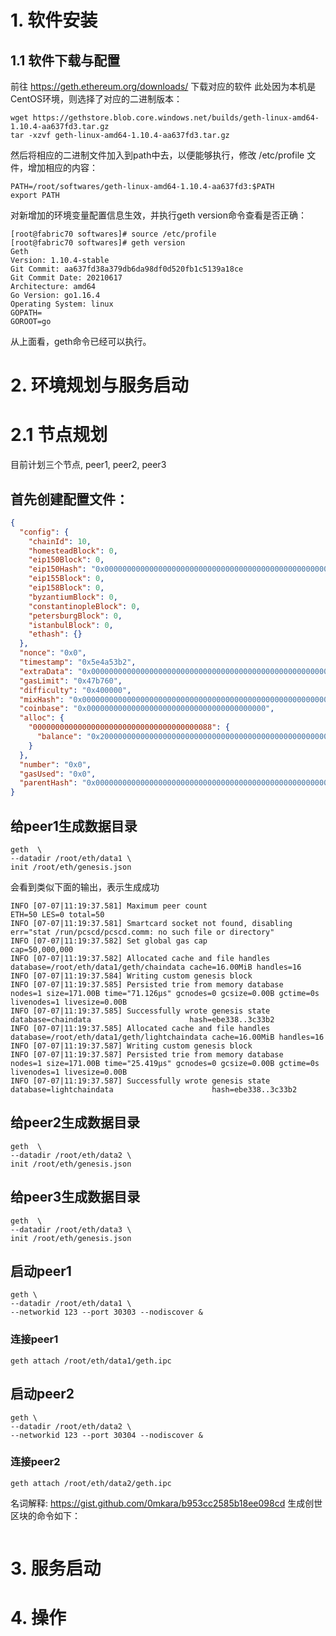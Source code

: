 # 1. 软件安装

## 1.1 软件下载与配置
前往 https://geth.ethereum.org/downloads/ 下载对应的软件
此处因为本机是CentOS环境，则选择了对应的二进制版本：
```shell
wget https://gethstore.blob.core.windows.net/builds/geth-linux-amd64-1.10.4-aa637fd3.tar.gz
tar -xzvf geth-linux-amd64-1.10.4-aa637fd3.tar.gz
```

然后将相应的二进制文件加入到path中去，以便能够执行，修改 /etc/profile 文件，增加相应的内容：

```shell
PATH=/root/softwares/geth-linux-amd64-1.10.4-aa637fd3:$PATH
export PATH
```

对新增加的环境变量配置信息生效，并执行geth version命令查看是否正确：
```shell
[root@fabric70 softwares]# source /etc/profile
[root@fabric70 softwares]# geth version
Geth
Version: 1.10.4-stable
Git Commit: aa637fd38a379db6da98df0d520fb1c5139a18ce
Git Commit Date: 20210617
Architecture: amd64
Go Version: go1.16.4
Operating System: linux
GOPATH=
GOROOT=go
```

从上面看，geth命令已经可以执行。

# 2. 环境规划与服务启动

# 2.1 节点规划
目前计划三个节点, peer1, peer2, peer3

## 首先创建配置文件：
```json
{
  "config": {
    "chainId": 10,
    "homesteadBlock": 0,
    "eip150Block": 0,
    "eip150Hash": "0x0000000000000000000000000000000000000000000000000000000000000000",
    "eip155Block": 0,
    "eip158Block": 0,
    "byzantiumBlock": 0,
    "constantinopleBlock": 0,
    "petersburgBlock": 0,
    "istanbulBlock": 0,
    "ethash": {}
  },
  "nonce": "0x0",
  "timestamp": "0x5e4a53b2",
  "extraData": "0x0000000000000000000000000000000000000000000000000000000000000000",
  "gasLimit": "0x47b760",
  "difficulty": "0x400000",
  "mixHash": "0x0000000000000000000000000000000000000000000000000000000000000000",
  "coinbase": "0x0000000000000000000000000000000000000000",
  "alloc": {
    "0000000000000000000000000000000000000088": {
      "balance": "0x200000000000000000000000000000000000000000000000000000000000000"
    }
  },
  "number": "0x0",
  "gasUsed": "0x0",
  "parentHash": "0x0000000000000000000000000000000000000000000000000000000000000000"
}
```

## 给peer1生成数据目录
```shell
geth  \
--datadir /root/eth/data1 \
init /root/eth/genesis.json
```

会看到类似下面的输出，表示生成成功
```shell
INFO [07-07|11:19:37.581] Maximum peer count                       ETH=50 LES=0 total=50
INFO [07-07|11:19:37.581] Smartcard socket not found, disabling    err="stat /run/pcscd/pcscd.comm: no such file or directory"
INFO [07-07|11:19:37.582] Set global gas cap                       cap=50,000,000
INFO [07-07|11:19:37.582] Allocated cache and file handles         database=/root/eth/data1/geth/chaindata cache=16.00MiB handles=16
INFO [07-07|11:19:37.584] Writing custom genesis block
INFO [07-07|11:19:37.585] Persisted trie from memory database      nodes=1 size=171.00B time="71.126µs" gcnodes=0 gcsize=0.00B gctime=0s livenodes=1 livesize=0.00B
INFO [07-07|11:19:37.585] Successfully wrote genesis state         database=chaindata                      hash=ebe338..3c33b2
INFO [07-07|11:19:37.585] Allocated cache and file handles         database=/root/eth/data1/geth/lightchaindata cache=16.00MiB handles=16
INFO [07-07|11:19:37.587] Writing custom genesis block
INFO [07-07|11:19:37.587] Persisted trie from memory database      nodes=1 size=171.00B time="25.419µs" gcnodes=0 gcsize=0.00B gctime=0s livenodes=1 livesize=0.00B
INFO [07-07|11:19:37.587] Successfully wrote genesis state         database=lightchaindata                      hash=ebe338..3c33b2
```

## 给peer2生成数据目录
```shell
geth  \
--datadir /root/eth/data2 \
init /root/eth/genesis.json
```

## 给peer3生成数据目录
```shell
geth  \
--datadir /root/eth/data3 \
init /root/eth/genesis.json
```

## 启动peer1
```shell
geth \
--datadir /root/eth/data1 \
--networkid 123 --port 30303 --nodiscover &
```

### 连接peer1
```shell
geth attach /root/eth/data1/geth.ipc
```

## 启动peer2
```shell
geth \
--datadir /root/eth/data2 \
--networkid 123 --port 30304 --nodiscover &
```

### 连接peer2
```shell
geth attach /root/eth/data2/geth.ipc
```

名词解释:
https://gist.github.com/0mkara/b953cc2585b18ee098cd
生成创世区块的命令如下：
```shell

```

# 3. 服务启动
# 4. 操作